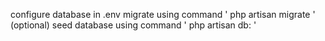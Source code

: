 configure database in .env
migrate using command ' php artisan migrate '
(optional) seed database using command ' php artisan db: '